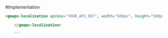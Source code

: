 #Implementation

```html
<gmaps-localization apikey="YOUR_API_KEY", width="500px", height="500px" >

	</gmaps-localization>

	```